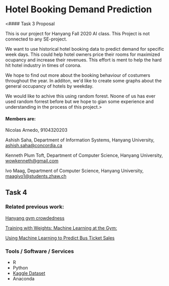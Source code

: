 # Hotel Booking Demand Prediction

<#### Task 3 Proposal

This is our project for Hanyang Fall 2020 AI class. This Project is not connected to any SE-project.

We want to use historical hotel booking data to predict demand for specific week days. This could help hotel owners price their rooms for maximized ocupancy and increase their revenues. This effort is ment to help the hard hit hotel industry in times of corona.

We hope to find out more about the booking behaviour of costumers throughout the year. In additon, we'd like to create some graphs about the general occupancy of hotels by weekday.

We would like to achive this using random forest. Noone of us has ever used random forrest before but we hope to gian some experience and understanding in the process of this project.>


#### Members are:

Nicolas Arnedo, 9104320203

Ashish Saha, Department of Information Systems, Hanyang University, ashish.saha@concordia.ca

Kenneth Plum Toft, Department of Computer Science, Hanyang University, wowkenneth@gmail.com

Ivo Maag, Department of Computer Science, Hanyang University, maagivo1@students.zhaw.ch


## Task 4
### Related previous work:
[Hanyang gym crowdedness](https://www.kaggle.com/benvae/hanyang-gym-crowdedness)

[Training with Weights: Machine Learning at the Gym:](https://medium.com/@nicksrose72/training-with-weights-machine-learning-at-the-gym-356c643b402f)

[Using Machine Learning to Predict Bus Ticket Sales](https://heartbeat.fritz.ai/predicting-bus-ticket-sales-using-machine-learning-dd2fcfe15392?gi=b264624991a)

### Tools / Software / Services
- R
- Python
- [Kaggle Dataset](https://www.kaggle.com/jessemostipak/hotel-booking-demand)
- Anaconda
